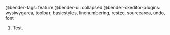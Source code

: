 @bender-tags: feature
@bender-ui: collapsed
@bender-ckeditor-plugins: wysiwygarea, toolbar, basicstyles, linenumbering, resize, sourcearea, undo, font

1. Test.
